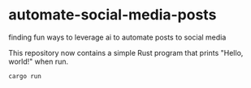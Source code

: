 # automate-social-media-posts
finding fun ways to leverage ai to automate posts to social media

This repository now contains a simple Rust program that prints "Hello, world!" when run.

```bash
cargo run
```

